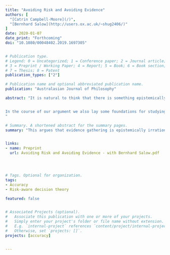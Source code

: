 ```yaml
---
title: "Avoiding Risk and Avoiding Evidence"
authors: [
  "[Catrin Campbell-Moore](/)",
  "[Bernhard Salow](http://users.ox.ac.uk/~shug2406/)"
]
date: 2020-01-07
date_print: "Forthcoming"
doi: "10.1080/00048402.2019.1697305"


# Publication type.
# Legend: 0 = Uncategorized; 1 = Conference paper; 2 = Journal article;
# 3 = Preprint / Working Paper; 4 = Report; 5 = Book; 6 = Book section;
# 7 = Thesis; 8 = Patent
publication_types: ["2"]

# Publication name and optional abbreviated publication name.
publication: "Australasian Journal of Philosophy"

abstract: "It is natural to think that there is something epistemically objectionable about avoiding evidence, at least in ideal cases. We argue that this natural thought is inconsistent with a kind of risk-avoidance that is both wide-spread and intuitively rational. More specifically, we argue that if the kind of risk-avoidance recently defended by Lara Buchak is rational, avoiding evidence can be epistemically commendable.


In the course of our argument we also lay some foundations for studying epistemic value, or accuracy, when considering risk-avoidant agents.
"

# Summary. A shortened abstract for the summary pages.
summary: "This argues that evidence gathering is epistemically irrational for the (Buchak-style) risk-avoidant agent. To do this we consider how accuracy should be measured once risk-awareness is rationally permissible."


links:
- name: Preprint
  url: Avoiding Risk and Avoiding Evidence - with Bernhard Salow.pdf




# Tags. Optional for organization.
tags:
- Accuracy
- Risk-aware decision theory

featured: false


# Associated Projects (optional).
#   Associate this publication with one or more of your projects.
#   Simply enter your project's folder or file name without extension.
#   E.g. `internal-project` references `content/project/internal-project/index.md`.
#   Otherwise, set `projects: []`.
projects: [accuracy]


---
```

